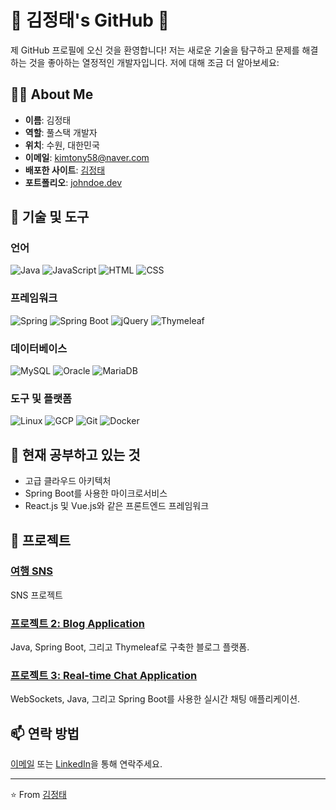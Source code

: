 # 🌟 김정태's GitHub 🌟

제 GitHub 프로필에 오신 것을 환영합니다! 저는 새로운 기술을 탐구하고 문제를 해결하는 것을 좋아하는 열정적인 개발자입니다. 저에 대해 조금 더 알아보세요:

## 👨‍💻 About Me

- **이름**: 김정태
- **역할**: 풀스택 개발자
- **위치**: 수원, 대한민국
- **이메일**: kimtony58@naver.com
- **배포한 사이트**: [김정태](https://www.linkedin.com/in/johndoe/)
- **포트폴리오**: [johndoe.dev](https://johndoe.dev)

## 🔧 기술 및 도구

### 언어
![Java](https://img.shields.io/badge/Java-%23ED8B00.svg?style=for-the-badge&logo=java&logoColor=white)
![JavaScript](https://img.shields.io/badge/JavaScript-%23323330.svg?style=for-the-badge&logo=javascript&logoColor=%23F7DF1E)
![HTML](https://img.shields.io/badge/HTML-%23E34F26.svg?style=for-the-badge&logo=html5&logoColor=white)
![CSS](https://img.shields.io/badge/CSS-%231572B6.svg?style=for-the-badge&logo=css3&logoColor=white)

### 프레임워크
![Spring](https://img.shields.io/badge/Spring-%236DB33F.svg?style=for-the-badge&logo=spring&logoColor=white)
![Spring Boot](https://img.shields.io/badge/Spring%20Boot-%23000000.svg?style=for-the-badge&logo=spring-boot&logoColor=white)
![jQuery](https://img.shields.io/badge/jQuery-%230769AD.svg?style=for-the-badge&logo=jquery&logoColor=white)
![Thymeleaf](https://img.shields.io/badge/Thymeleaf-%23005C0F.svg?style=for-the-badge&logo=thymeleaf&logoColor=white)

### 데이터베이스
![MySQL](https://img.shields.io/badge/MySQL-%234479A1.svg?style=for-the-badge&logo=mysql&logoColor=white)
![Oracle](https://img.shields.io/badge/Oracle-%23F80000.svg?style=for-the-badge&logo=oracle&logoColor=white)
![MariaDB](https://img.shields.io/badge/MariaDB-%23003545.svg?style=for-the-badge&logo=mariadb&logoColor=white)

### 도구 및 플랫폼
![Linux](https://img.shields.io/badge/Linux-%23FCC624.svg?style=for-the-badge&logo=linux&logoColor=black)
![GCP](https://img.shields.io/badge/Google%20Cloud-%234285F4.svg?style=for-the-badge&logo=google-cloud&logoColor=white)
![Git](https://img.shields.io/badge/Git-%23F05032.svg?style=for-the-badge&logo=git&logoColor=white)
![Docker](https://img.shields.io/badge/Docker-%232496ED.svg?style=for-the-badge&logo=docker&logoColor=white)

## 🌱 현재 공부하고 있는 것

- 고급 클라우드 아키텍처
- Spring Boot를 사용한 마이크로서비스
- React.js 및 Vue.js와 같은 프론트엔드 프레임워크

## 🚀 프로젝트

### [여행 SNS]([[https://github.com/johndoe/ecommerce-platform](https://github.com/tony-jungtae/project_SNSMaster)])
SNS 프로젝트 

### [프로젝트 2: Blog Application](https://github.com/johndoe/blog-application)
Java, Spring Boot, 그리고 Thymeleaf로 구축한 블로그 플랫폼.

### [프로젝트 3: Real-time Chat Application](https://github.com/johndoe/chat-application)
WebSockets, Java, 그리고 Spring Boot를 사용한 실시간 채팅 애플리케이션.

## 📫 연락 방법

[이메일](mailto:kimtony58@naver.com) 또는 [LinkedIn](https://www.linkedin.com/in/johndoe/)을 통해 연락주세요.

---

⭐️ From [김정태](https://github.com/kimtony58)
